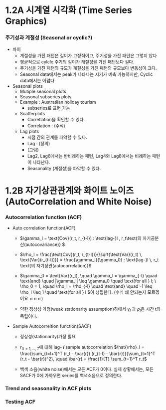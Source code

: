 # 1.2A 시계열 시각화 (Time Series Graphics)
### 주기성과 계절성 (Seasonal or cyclic?)
- 차이
  - 계절성을 가진 패턴은 길이가 고정적이고, 주기성을 가진 패턴은 그렇지 않다
  - 평균적으로 cylcle 주기의 길이가 계절성을 가진 패턴보다 길다.
  - 주기성을 가진 패턴의 규모가 계절성을 가진 패턴의 규모보다 변동성이 크다.
  - Seasonal data에서는 peak가 나타나는 시기가 예측 가능하지만, Cyclic data에서는 어렵다
- Seasonal plots
  - Mutiple seasonal plots
  - Seasonal subseries plots
  - Example : Austratlian holiday tourism
    - subseries로 표현 가능
  - Scatterplots
    - Corretlation을 확인할 수 있다.
    - Correlation : (수식)
  - Lag plots
    - 시점 간의 관계를 파악할 수 있다.
    - Lag : (정의)
    - (그림)
    - Lag2, Lag6에서는 반비례하는 패턴, Lag4와 Lag8에서는 비례하는 패턴이 나타난다.
    - Seasonality (계절성)을 파악할 수 있다. 
# 1.2B 자기상관관계와 화이트 노이즈 (AutoCorrelation and White Noise)
### Autocorrelation function (ACF)
- Auto correlation function(ACF)
  - $\gamma_l = \text{Cov}(r_t, r_{t-l}) : \text{lag-}l \, r_t\text{의 자기공분산(autocovariance)} $
  - $\rho_l = \frac{\text{Cov}(r_t, r_{t-l})}{\sqrt{\text{Var}(r_t) \, \text{Var}(r_{t-l})}} = \frac{\gamma_l}{\gamma_0} : \text{lag-}l \, r_t \text{의 자기상관(autocorrelation)}$
  - $\gamma_0 = \text{Var}(r_t), \quad \gamma_l = \gamma_{-l} \quad \text{and} \quad |\gamma_l| \leq \gamma_0 \quad \text{for all } l; \\
\rho_0 = 1, \quad \rho_l = \rho_{-l} \quad \text{and} \quad -1 \leq \rho_l \leq 1 \quad \text{for all } l
$이 성립한다. (수식 왜 안되는지 모르겠어요 ㅠㅠㅠ)

  - 약한 정상성 가정(weak stationarity assumption)하에서 $\gamma_l$ 과 $\rho_l$은 시간 t와 독립이다.


- Sample Autocorreltion function(SACF)
  - 정상성(stationarity)가정 필요 
  - ${r_t}_{t=1,\ldots,T}$에 대해 lag- 𝒍 sample autocorrelation $\hat{\rho}_l = \frac{\sum_{t=l+1}^T (r_t - \bar{r}) (r_{t-l} - \bar{r})}{\sum_{t=1}^T (r_t - \bar{r})^2}, \quad \bar{r} = \frac{1}{T} \sum_{t=1}^T r_t$


    




  - 백색 소음(white noise)에서는 모든 ACF가 0이다. 실제 상황에서는, 모든 SACF가 0에 가까우면 series를 백색소음으로 정의한다.
### Trend and seasonality in ACF plots
### Testing ACF
